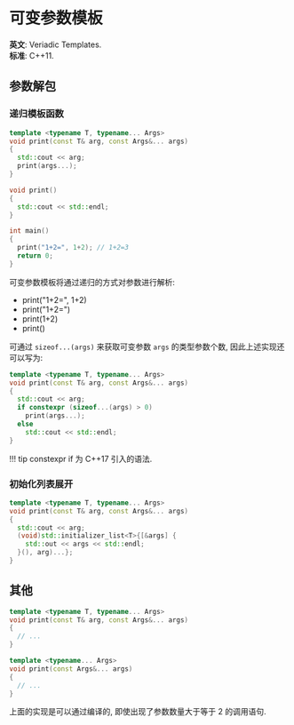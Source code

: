 # 可变参数模板

**英文**: Veriadic Templates.  
**标准**: C++11.  

## 参数解包

### 递归模板函数

```cpp
template <typename T, typename... Args>
void print(const T& arg, const Args&... args)
{
  std::cout << arg;
  print(args...);
}

void print()
{
  std::cout << std::endl;
}

int main()
{
  print("1+2=", 1+2); // 1+2=3
  return 0;
}
```

可变参数模板将通过递归的方式对参数进行解析:

- print("1+2=", 1+2)
- print("1+2=")
- print(1+2)
- print()

可通过 `sizeof...(args)` 来获取可变参数 `args` 的类型参数个数, 因此上述实现还可以写为:

```cpp
template <typename T, typename... Args>
void print(const T& arg, const Args&... args)
{
  std::cout << arg;
  if constexpr (sizeof...(args) > 0)
    print(args...);
  else
    std::cout << std::endl;
}
```

!!! tip
    constexpr if 为 C++17 引入的语法.

### 初始化列表展开

```cpp
template <typename T, typename... Args>
void print(const T& arg, const Args&... args)
{
  std::cout << arg;
  (void)std::initializer_list<T>{[&args] {
    std::out << args << std::endl;
  }(), arg)...};
}
```

## 其他

```cpp
template <typename T, typename... Args>
void print(const T& arg, const Args&... args)
{
  // ...
}

template <typename... Args>
void print(const Args&... args)
{
  // ...
}
```

上面的实现是可以通过编译的, 即使出现了参数数量大于等于 2 的调用语句.
